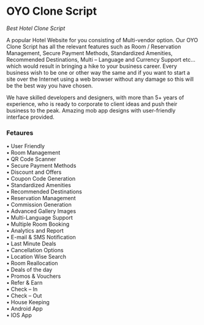 # OYO Clone Script
<i>Best Hotel Clone Script</i>

A popular Hotel Website for you consisting of Multi-vendor option. Our OYO Clone Script has all the relevant features such as Room / Reservation Management, Secure Payment Methods, Standardized Amenities, Recommended Destinations, Multi – Language and Currency Support etc… which would result in bringing a hike to your business career. Every business wish to be one or other way the same and if you want to start a site over the Internet using a web browser without any damage so this will be the best way you have chosen.

We have skilled developers and designers, with more than 5+ years of experience, who is ready to corporate to client ideas and push their business to the peak. Amazing mob app designs with user-friendly interface provided.

<h3>Fetaures</h3>

• User Friendly<br>
• Room Management<br>
• QR Code Scanner<br>
• Secure Payment Methods<br>
• Discount and Offers<br>
• Coupon Code Generation<br>
• Standardized Amenities<br>
• Recommended Destinations<br>
• Reservation Management<br>
• Commission Generation<br>
• Advanced Gallery Images<br>
• Multi-Language Support<br>
• Multiple Room Booking<br>
• Analytics and Report<br>
• E-mail & SMS Notification<br>
• Last Minute Deals<br>
• Cancellation Options<br>
• Location Wise Search<br>
• Room Reallocation<br>
• Deals of the day<br>
• Promos & Vouchers<br>
• Refer & Earn<br>
• Check – In<br>
• Check – Out<br>
• House Keeping<br>
• Android App<br>
• IOS App<br>
